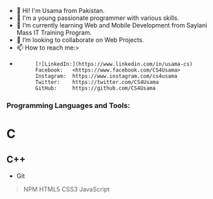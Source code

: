 - 👋 Hi! I'm Usama from Pakistan.
- 👀 I'm a young passionate programmer with various skills.
- 🌱 I’m currently learning Web and Mobile Development from Saylani Mass IT Training Program.
- 💞️ I’m looking to collaborate on Web Projects.
- 📫 How to reach me:>
-           [![LinkedIn:](https://www.linkedin.com/in/usama-cs)
            Facebook:   <https://www.facebook.com/CS4Usama>
            Instagram:  https://www.instagram.com/cs4usama
            Twitter:    https://twitter.com/CS4Usama
            GitHub:     https://github.com/CS4Usama
            
### Programming Languages and Tools:
# C           
## C++         
* Git         
> NPM         HTML5       CSS3        JavaScript

<!---
Cyber-Ping/Cyber-Ping is a ✨ special ✨ repository because its `README.md` (this file) appears on your GitHub profile.
You can click the Preview link to take a look at your changes.
--->
